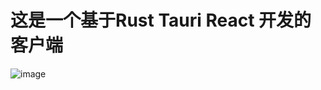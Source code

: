 # 这是一个基于Rust Tauri React 开发的客户端

![image](https://github.com/changmen1/rust_tauri/assets/164463472/e691797c-20fa-4d2a-9875-9e07a8ca3c9c)
